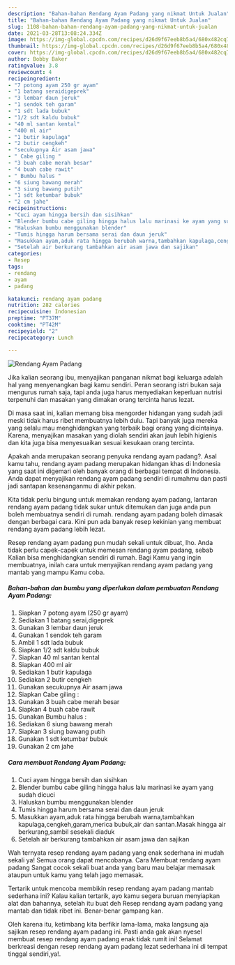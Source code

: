 ```yaml
---
description: "Bahan-bahan Rendang Ayam Padang yang nikmat Untuk Jualan"
title: "Bahan-bahan Rendang Ayam Padang yang nikmat Untuk Jualan"
slug: 1108-bahan-bahan-rendang-ayam-padang-yang-nikmat-untuk-jualan
date: 2021-03-28T13:08:24.334Z
image: https://img-global.cpcdn.com/recipes/d26d9f67eeb8b5a4/680x482cq70/rendang-ayam-padang-foto-resep-utama.jpg
thumbnail: https://img-global.cpcdn.com/recipes/d26d9f67eeb8b5a4/680x482cq70/rendang-ayam-padang-foto-resep-utama.jpg
cover: https://img-global.cpcdn.com/recipes/d26d9f67eeb8b5a4/680x482cq70/rendang-ayam-padang-foto-resep-utama.jpg
author: Bobby Baker
ratingvalue: 3.8
reviewcount: 4
recipeingredient:
- "7 potong ayam 250 gr ayam"
- "1 batang seraidigeprek"
- "3 lembar daun jeruk"
- "1 sendok teh garam"
- "1 sdt lada bubuk"
- "1/2 sdt kaldu bubuk"
- "40 ml santan kental"
- "400 ml air"
- "1 butir kapulaga"
- "2 butir cengkeh"
- "secukupnya Air asam jawa"
- " Cabe giling "
- "3 buah cabe merah besar"
- "4 buah cabe rawit"
- " Bumbu halus "
- "6 siung bawang merah"
- "3 siung bawang putih"
- "1 sdt ketumbar bubuk"
- "2 cm jahe"
recipeinstructions:
- "Cuci ayam hingga bersih dan sisihkan"
- "Blender bumbu cabe giling hingga halus lalu marinasi ke ayam yang sudah dicuci"
- "Haluskan bumbu menggunakan blender"
- "Tumis hingga harum bersama serai dan daun jeruk"
- "Masukkan ayam,aduk rata hingga berubah warna,tambahkan kapulaga,cengkeh,garam,merica bubuk,air dan santan.Masak hingga air berkurang,sambil sesekali diaduk"
- "Setelah air berkurang tambahkan air asam jawa dan sajikan"
categories:
- Resep
tags:
- rendang
- ayam
- padang

katakunci: rendang ayam padang 
nutrition: 282 calories
recipecuisine: Indonesian
preptime: "PT37M"
cooktime: "PT42M"
recipeyield: "2"
recipecategory: Lunch

---
```



![Rendang Ayam Padang](https://img-global.cpcdn.com/recipes/d26d9f67eeb8b5a4/680x482cq70/rendang-ayam-padang-foto-resep-utama.jpg)

Jika kalian seorang ibu, menyajikan panganan nikmat bagi keluarga adalah hal yang menyenangkan bagi kamu sendiri. Peran seorang istri bukan saja mengurus rumah saja, tapi anda juga harus menyediakan keperluan nutrisi terpenuhi dan masakan yang dimakan orang tercinta harus lezat.

Di masa  saat ini, kalian memang bisa mengorder hidangan yang sudah jadi meski tidak harus ribet membuatnya lebih dulu. Tapi banyak juga mereka yang selalu mau menghidangkan yang terbaik bagi orang yang dicintainya. Karena, menyajikan masakan yang diolah sendiri akan jauh lebih higienis dan kita juga bisa menyesuaikan sesuai kesukaan orang tercinta. 



Apakah anda merupakan seorang penyuka rendang ayam padang?. Asal kamu tahu, rendang ayam padang merupakan hidangan khas di Indonesia yang saat ini digemari oleh banyak orang di berbagai tempat di Indonesia. Anda dapat menyajikan rendang ayam padang sendiri di rumahmu dan pasti jadi santapan kesenanganmu di akhir pekan.

Kita tidak perlu bingung untuk memakan rendang ayam padang, lantaran rendang ayam padang tidak sukar untuk ditemukan dan juga anda pun boleh membuatnya sendiri di rumah. rendang ayam padang boleh dimasak dengan berbagai cara. Kini pun ada banyak resep kekinian yang membuat rendang ayam padang lebih lezat.

Resep rendang ayam padang pun mudah sekali untuk dibuat, lho. Anda tidak perlu capek-capek untuk memesan rendang ayam padang, sebab Kalian bisa menghidangkan sendiri di rumah. Bagi Kamu yang ingin membuatnya, inilah cara untuk menyajikan rendang ayam padang yang mantab yang mampu Kamu coba.

<!--inarticleads1-->

##### Bahan-bahan dan bumbu yang diperlukan dalam pembuatan Rendang Ayam Padang:

1. Siapkan 7 potong ayam (250 gr ayam)
1. Sediakan 1 batang serai,digeprek
1. Gunakan 3 lembar daun jeruk
1. Gunakan 1 sendok teh garam
1. Ambil 1 sdt lada bubuk
1. Siapkan 1/2 sdt kaldu bubuk
1. Siapkan 40 ml santan kental
1. Siapkan 400 ml air
1. Sediakan 1 butir kapulaga
1. Sediakan 2 butir cengkeh
1. Gunakan secukupnya Air asam jawa
1. Siapkan  Cabe giling :
1. Gunakan 3 buah cabe merah besar
1. Siapkan 4 buah cabe rawit
1. Gunakan  Bumbu halus :
1. Sediakan 6 siung bawang merah
1. Siapkan 3 siung bawang putih
1. Gunakan 1 sdt ketumbar bubuk
1. Gunakan 2 cm jahe




<!--inarticleads2-->

##### Cara membuat Rendang Ayam Padang:

1. Cuci ayam hingga bersih dan sisihkan
1. Blender bumbu cabe giling hingga halus lalu marinasi ke ayam yang sudah dicuci
1. Haluskan bumbu menggunakan blender
1. Tumis hingga harum bersama serai dan daun jeruk
1. Masukkan ayam,aduk rata hingga berubah warna,tambahkan kapulaga,cengkeh,garam,merica bubuk,air dan santan.Masak hingga air berkurang,sambil sesekali diaduk
1. Setelah air berkurang tambahkan air asam jawa dan sajikan




Wah ternyata resep rendang ayam padang yang enak sederhana ini mudah sekali ya! Semua orang dapat mencobanya. Cara Membuat rendang ayam padang Sangat cocok sekali buat anda yang baru mau belajar memasak ataupun untuk kamu yang telah jago memasak.

Tertarik untuk mencoba membikin resep rendang ayam padang mantab sederhana ini? Kalau kalian tertarik, ayo kamu segera buruan menyiapkan alat dan bahannya, setelah itu buat deh Resep rendang ayam padang yang mantab dan tidak ribet ini. Benar-benar gampang kan. 

Oleh karena itu, ketimbang kita berfikir lama-lama, maka langsung aja sajikan resep rendang ayam padang ini. Pasti anda gak akan nyesel membuat resep rendang ayam padang enak tidak rumit ini! Selamat berkreasi dengan resep rendang ayam padang lezat sederhana ini di tempat tinggal sendiri,ya!.

